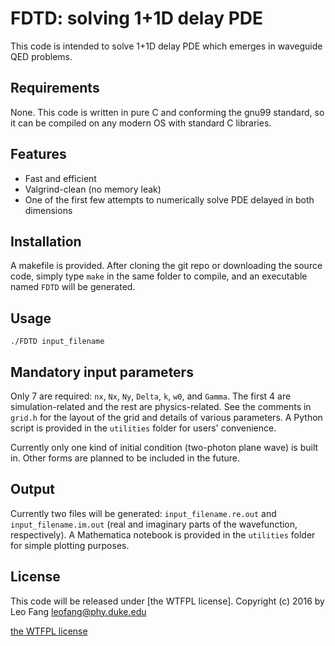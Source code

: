 # FDTD: solving 1+1D delay PDE
This code is intended to solve 1+1D delay PDE which emerges in waveguide QED problems.

## Requirements
None. This code is written in pure C and conforming the gnu99 standard, so it can be compiled on any modern OS with standard C libraries.

## Features
* Fast and efficient
* Valgrind-clean (no memory leak)
* One of the first few attempts to numerically solve PDE delayed in both dimensions

## Installation
A makefile is provided. After cloning the git repo or downloading the source code, simply type `make` in the same folder to compile, and an executable named `FDTD` will be generated.

## Usage
`./FDTD input_filename`

## Mandatory input parameters
Only 7 are required: `nx`, `Nx`, `Ny`, `Delta`, `k`, `w0`, and `Gamma`. The first 4 are simulation-related and the rest are physics-related. See the comments in `grid.h` for the layout of the grid and details of various parameters. A Python script is provided in the `utilities` folder for users' convenience.

Currently only one kind of initial condition (two-photon plane wave) is built in. Other forms are planned to be included in the future.

## Output
Currently two files will be generated: `input_filename.re.out` and `input_filename.im.out` (real and imaginary parts of the wavefunction, respectively). A Mathematica notebook is provided in the `utilities` folder for simple plotting purposes.

## License
This code will be released under [the WTFPL license]. Copyright (c) 2016 by Leo Fang <leofang@phy.duke.edu>



[the WTFPL license](http://www.wtfpl.net)
